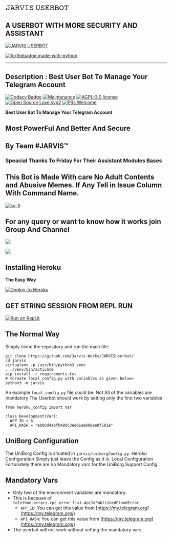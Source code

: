 ## 𝙹𝙰𝚁𝚅𝙸𝚂 𝚄𝚂𝙴𝚁𝙱𝙾𝚃

## A USERBOT WITH MORE SECURITY AND ASSISTANT

 [![JARVIS USERBOT](https://telegra.ph/file/e6223f1abf7720c4938f3.jpg)](https://t.me/JarvisOT) 

[![forthebadge made-with-python](https://camo.githubusercontent.com/5392ad6fb7875a2520001270f08309896b6cb25d/687474703a2f2f466f7254686542616467652e636f6d2f696d616765732f6261646765732f6d6164652d776974682d707974686f6e2e737667)](https://www.python.org/) 

---
Description : Best User Bot To Manage Your Telegram Account
---

[![Codacy Badge](https://api.codacy.com/project/badge/Grade/2ad529e93eb74102a0f73c40cd98e541)](https://app.codacy.com/manual/jarvis210904/jarvisuserbot?utm_source=github.com&utm_medium=referral&utm_content=jarvis210904/jarvisuserbot&utm_campaign=Badge_Grade_Dashboard)
[![Maintenance](https://img.shields.io/badge/Maintained%3F-Yes-green.svg)](https://GitHub.com/Naereen/StrapDown.js/graphs/commit-activity) [![AGPL-3.0 license](https://img.shields.io/badge/License-GPL3.0-blue.svg)](https://perso.crans.org/besson/LICENSE.html) [![Open Source Love svg2](https://badges.frapsoft.com/os/v2/open-source.svg?v=103)](https://github.com/ellerbrock/open-source-badges/) [![PRs Welcome](https://img.shields.io/badge/PRs-Welcome-brightgreen.svg?style=flat-square)](https://makeapullrequest.com)


**Best User Bot To Manage Your Telegram Account**

##  Most PowerFul And Better And Secure

## By Team \#JARVIS™

### Speacial Thanks To Friday For Their Assistant Modules Bases

## This Bot is Made With care No Adult Contents and Abusive Memes. If Any Tell in Issue Column With Command Name.

[![ko-fi](https://www.ko-fi.com/img/githubbutton_sm.svg)](https://ko-fi.com/Q5Q620SDB)

## For any query or want to know how it works join Group And Channel
[![](https://camo.githubusercontent.com/e531cdc1dbdcb78f8ffe767875a6b6d33c43e2e0/68747470733a2f2f696d672e736869656c64732e696f2f62616467652f4a6f696e2d54656c656772616d2532304368616e6e656c2d7265642e7376673f6c6f676f3d54656c656772616d)](https://t.me/jarvisot) 

[![](https://camo.githubusercontent.com/7b0a8bb8af0b2466dd1c38a6c1367ddee45ba266/68747470733a2f2f696d672e736869656c64732e696f2f62616467652f4a6f696e2d54656c656772616d25323047726f75702d626c75652e7376673f6c6f676f3d74656c656772616d)](https://t.me/jarvissupportot)

## Installing Heroku

**The Easy Way**

[![Deploy To Heroku](https://www.herokucdn.com/deploy/button.svg)](https://heroku.com/deploy?template=https://github.com/Jarvis-Works/jarvisuserbot/)

##  GET STRING SESSION FROM REPL RUN

 [![Run on Repl.it](https://camo.githubusercontent.com/05149b448485553c6f14f6430a45c12dcc79ed3c/68747470733a2f2f7265706c2e69742f62616467652f6769746875622f6a61727669733231303930342f4a6172766973)](https://jarvisuserbot.jarvis210904.repl.run/)

##  The Normal Way

 Simply clone the repository and run the main file:

```text
git clone https://github.com/Jarvis-Works/JARVISuserbot/
cd jarvis
virtualenv -p /usr/bin/python3 venv
. ./venv/bin/activate
pip install -r requirements.txt
# <Create local_config.py with variables as given below>
python3 -m jarvis
```

  An example `local_config.py` file could be: Not All of the variables are mandatory The Userbot should work by setting only the first two variables

```text
from heroku_config import Var

class Development(Var):
  APP_ID = 6
  API_HASH = "eb06d4abfb49dc3eeb1aeb98ae0f581e"
```

##  UniBorg Configuration

 The UniBorg Config is situated in `jarvis/uniborgConfig.py`. Heroku Configuration Simply just leave the Config as it is. Local Configuration Fortunately there are no Mandatory vars for the UniBorg Support Config.

##  Mandatory Vars

* Only two of the environment variables are mandatory.
* This is because of `telethon.errors.rpc_error_list.ApiIdPublishedFloodError`
  * `APP_ID`: You can get this value from [https://my.telegram.org](https://my.telegram.org/)
  * `API_HASH`: You can get this value from [https://my.telegram.org](https://my.telegram.org/)
* The userbot will not work without setting the mandatory vars.

